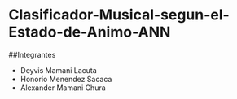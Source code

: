 # Clasificador-Musical-segun-el-Estado-de-Animo-ANN

##Integrantes
* Deyvis Mamani Lacuta
* Honorio Menendez Sacaca
* Alexander Mamani Chura
